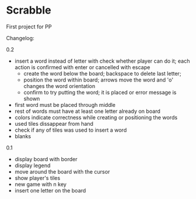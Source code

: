 # Scrabble

First project for PP

Changelog:

0.2
- insert a word instead of letter with check whether player can do it;
  each action is confirmed with enter or cancelled with escape
    * create the word below the board; backspace to delete last letter;
    * position the word within board; arrows move the word and 'o' changes the word orientation
    * confirm to try putting the word; it is placed or error message is shown
- first word must be placed through middle
- rest of words must have at least one letter already on board
- colors indicate correctness while creating or positioning the words
- used tiles dissappear from hand
- check if any of tiles was used to insert a word
- blanks

0.1
- display board with border
- display legend
- move around the board with the cursor
- show player's tiles
- new game with n key
- insert one letter on the board
